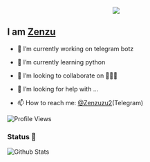 
<!--
**Ns-AnoNymouS/Ns-AnoNymouS** is a ✨ _special_ ✨ repository because its `README.md` (this file) appears on your GitHub profile.

Here are some ideas to get you started:

- 🔭 I’m currently working on ...
- 🌱 I’m currently learning ...
- 👯 I’m looking to collaborate on ...
- 🤔 I’m looking for help with ...
- 💬 Ask me about ...
- 📫 How to reach me: ...
- 😄 Pronouns: ...
- ⚡ Fun fact: ...
-->

[<p align="center">
<img src="https://telegra.ph/file/eccbb5b3e22a1c952aae2.jpg">](https://telegram.dog/Ns_AnoNymouS)

## I am [Zenzu](https://telegram.dog/zenzuzu2)

- 🔭 I’m currently working on telegram botz

- 🌱 I’m currently learning python

- 👯 I’m looking to collaborate on 🤷🏻‍♂️

- 🤔 I’m looking for help with ...

- 📫 How to reach me: [@Zenzuzu2](https://telegram.dog/zenzuzu2)(Telegram)

![Profile Views](https://hits.seeyoufarm.com/api/count/incr/badge.svg?url=https://github.com/ZenxMato/&title=Profile%20Views)

### Status 💫

![Github Stats](https://github-readme-stats.vercel.app/api?username=ZenxMato&show_icons=true&title_color=333&icon_color=333&include_all_commits=true&theme=onedark&cache_seconds=86400)
